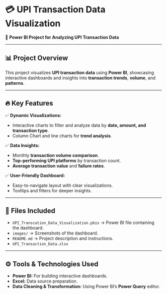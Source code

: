 # 💳 UPI Transaction Data Visualization  
🚀 **Power BI Project for Analyzing UPI Transaction Data**

---

## 📊 **Project Overview**
This project visualizes **UPI transaction data** using **Power BI**, showcasing interactive dashboards and insights into **transaction trends**, **volume**, and **patterns**.

---

## 🔥 **Key Features**
✅ **Dynamic Visualizations:**  
- Interactive charts to filter and analyze data by **date, amount, and transaction type**.  
- Column Chart and line charts for **trend analysis**.  

✅ **Data Insights:**  
- Monthly **transaction volume comparison**.  
- **Top-performing UPI platforms** by transaction count.  
- **Average transaction value** and **failure rates**.

✅ **User-Friendly Dashboard:**  
- Easy-to-navigate layout with clear visualizations.  
- Tooltips and filters for deeper insights.  

---

## 📁 **Files Included**
- `UPI_Transcation_Data_Visualization.pbix` → Power BI file containing the dashboard.  
- `images/` → Screenshots of the dashboard.  
- `README.md` → Project description and instructions.  
- `UPI_Transaction_Data.xlsx`  

---

## ⚙️ **Tools & Technologies Used**
- **Power BI:** For building interactive dashboards.  
- **Excel:** Data source preparation.  
- **Data Cleaning & Transformation:** Using Power BI’s **Power Query** editor.  




